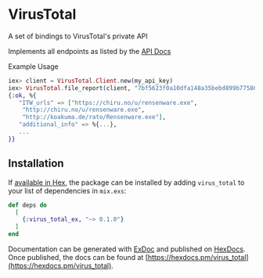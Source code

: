 # VirusTotal

A set of bindings to VirusTotal's private API

Implements all endpoints as listed by the [API Docs](https://www.virustotal.com/en/documentation/private-api/)

Example Usage

```elixir
iex> client = VirusTotal.Client.new(my_api_key)
iex> VirusTotal.file_report(client, "7bf5623f0a10dfa148a35bebd899b7758612f1693d2a9910f716cf15a921a76a")
{:ok, %{
   "ITW_urls" => ["https://chiru.no/u/rensenware.exe",
    "http://chiru.no/u/rensenware.exe",
    "http://koakuma.de/rato/Rensenware.exe"],
   "additional_info" => %{...},
   ...
}}
```

## Installation

If [available in Hex](https://hex.pm/docs/publish), the package can be installed
by adding `virus_total` to your list of dependencies in `mix.exs`:

```elixir
def deps do
  [
    {:virus_total_ex, "~> 0.1.0"}
  ]
end
```

Documentation can be generated with [ExDoc](https://github.com/elixir-lang/ex_doc)
and published on [HexDocs](https://hexdocs.pm). Once published, the docs can
be found at [https://hexdocs.pm/virus_total](https://hexdocs.pm/virus_total).

